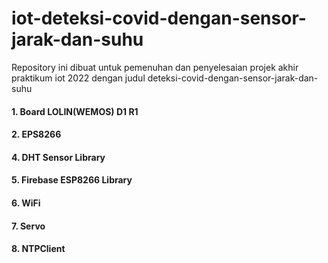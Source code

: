 # iot-deteksi-covid-dengan-sensor-jarak-dan-suhu
Repository ini dibuat untuk pemenuhan dan penyelesaian projek akhir praktikum iot 2022 dengan judul deteksi-covid-dengan-sensor-jarak-dan-suhu

#### 1. Board LOLIN(WEMOS) D1 R1
#### 2. EPS8266 
#### 4. DHT Sensor Library
#### 5. Firebase ESP8266 Library
#### 6. WiFi
#### 7. Servo
#### 8. NTPClient